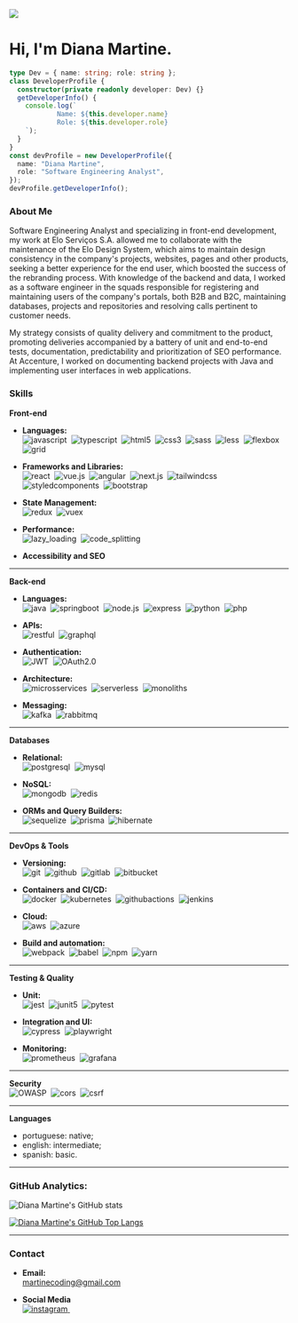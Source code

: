 <img src='https://images.weserv.nl/?url=github.com/martine-coding.png?v=4&h=100&w=100&fit=cover&mask=circle&maxage=7d' />

# Hi, I'm Diana Martine.

```typescript
type Dev = { name: string; role: string };
class DeveloperProfile {
  constructor(private readonly developer: Dev) {}
  getDeveloperInfo() {
    console.log(`
            Name: ${this.developer.name}
            Role: ${this.developer.role}
    `);
  }
}
const devProfile = new DeveloperProfile({
  name: "Diana Martine",
  role: "Software Engineering Analyst",
});
devProfile.getDeveloperInfo();
```

### About Me

Software Engineering Analyst and specializing in front-end development, my work at Elo Serviços S.A. allowed me to collaborate with the maintenance of the Elo Design System, which aims to maintain design consistency in the company's projects, websites, pages and other products, seeking a better experience for the end user, which boosted the success of the rebranding process. With knowledge of the backend and data, I worked as a software engineer in the squads responsible for registering and maintaining users of the company's portals, both B2B and B2C, maintaining databases, projects and repositories and resolving calls pertinent to customer needs.

My strategy consists of quality delivery and commitment to the product, promoting deliveries accompanied by a battery of unit and end-to-end tests, documentation, predictability and prioritization of SEO performance. At Accenture, I worked on documenting backend projects with Java and implementing user interfaces in web applications.

### Skills

**Front-end**

- **Languages:**  
  ![javascript](https://img.shields.io/badge/javascript-0d0126?style=for-the-badge&logo=javascript)&nbsp;
  ![typescript](https://img.shields.io/badge/typescript-0d0126?style=for-the-badge&logo=typescript)&nbsp;
  ![html5](https://img.shields.io/badge/html5-0d0126?style=for-the-badge&logo=html5)&nbsp;
  ![css3](https://img.shields.io/badge/css3-0d0126?style=for-the-badge&logo=css3)&nbsp;
  ![sass](https://img.shields.io/badge/sass-0d0126?style=for-the-badge&logo=sass)&nbsp;
  ![less](https://img.shields.io/badge/less-0d0126?style=for-the-badge&logo=less)&nbsp;
  ![flexbox](https://img.shields.io/badge/flexbox-0d0126?style=for-the-badge&logo=flexbox)&nbsp;
  ![grid](https://img.shields.io/badge/grid-0d0126?style=for-the-badge&logo=grid)&nbsp;

- **Frameworks and Libraries:**  
  ![react](https://img.shields.io/badge/react-0d0126?style=for-the-badge&logo=react)&nbsp;
  ![vue.js](https://img.shields.io/badge/vue.js-0d0126?style=for-the-badge&logo=vue.js)&nbsp;
  ![angular](https://img.shields.io/badge/angular-0d0126?style=for-the-badge&logo=angular)&nbsp;
  ![next.js](https://img.shields.io/badge/next.js-0d0126?style=for-the-badge&logo=next.js)&nbsp;
  ![tailwindcss](https://img.shields.io/badge/tailwindcss-0d0126?style=for-the-badge&logo=tailwindcss)&nbsp;
  ![styledcomponents](https://img.shields.io/badge/styledcomponents-0d0126?style=for-the-badge&logo=styledcomponents)&nbsp;
  ![bootstrap](https://img.shields.io/badge/bootstrap-0d0126?style=for-the-badge&logo=bootstrap)&nbsp;

- **State Management:**  
  ![redux](https://img.shields.io/badge/redux-0d0126?style=for-the-badge&logo=redux)&nbsp;
  ![vuex](https://img.shields.io/badge/vuex-0d0126?style=for-the-badge&logo=vuex)&nbsp;

- **Performance:**  
  ![lazy_loading](https://img.shields.io/badge/lazy_loading-0d0126?style=for-the-badge&logo=lazy_loading)&nbsp;
  ![code_splitting](https://img.shields.io/badge/code_splitting-0d0126?style=for-the-badge&logo=code_splitting)&nbsp;

- **Accessibility and SEO**

---

**Back-end**

- **Languages:**  
  ![java](https://img.shields.io/badge/java-0d0126?style=for-the-badge&logo=java)&nbsp;
  ![springboot](https://img.shields.io/badge/springboot-0d0126?style=for-the-badge&logo=springboot)&nbsp;
  ![node.js](https://img.shields.io/badge/node.js-0d0126?style=for-the-badge&logo=nodedotjs)&nbsp;
  ![express](https://img.shields.io/badge/express-0d0126?style=for-the-badge&logo=express)&nbsp;
  ![python](https://img.shields.io/badge/python-0d0126?style=for-the-badge&logo=python)&nbsp;
  ![php](https://img.shields.io/badge/php-0d0126?style=for-the-badge&logo=php)&nbsp;

- **APIs:**  
  ![restful](https://img.shields.io/badge/restful-0d0126?style=for-the-badge&logo=restful)&nbsp;
  ![graphql](https://img.shields.io/badge/graphql-0d0126?style=for-the-badge&logo=graphql)&nbsp;

- **Authentication:**  
  ![JWT](https://img.shields.io/badge/JWT-0d0126?style=for-the-badge&logo=jsonwebtokens)&nbsp;
  ![OAuth2.0](https://img.shields.io/badge/OAuth2.0-0d0126?style=for-the-badge&logo=OAuth2.0)&nbsp;

- **Architecture:**  
  ![microsservices](https://img.shields.io/badge/microsservices-0d0126?style=for-the-badge&logo=microsservices)&nbsp;
  ![serverless](https://img.shields.io/badge/serverless-0d0126?style=for-the-badge&logo=serverless)&nbsp;
  ![monoliths](https://img.shields.io/badge/monoliths-0d0126?style=for-the-badge&logo=monoliths)&nbsp;

- **Messaging:**  
  ![kafka](https://img.shields.io/badge/kafka-0d0126?style=for-the-badge&logo=kafka)&nbsp;
  ![rabbitmq](https://img.shields.io/badge/rabbitmq-0d0126?style=for-the-badge&logo=rabbitmq)&nbsp;

---

**Databases**

- **Relational:**  
  ![postgresql](https://img.shields.io/badge/postgresql-0d0126?style=for-the-badge&logo=postgresql)&nbsp;
  ![mysql](https://img.shields.io/badge/mysql-0d0126?style=for-the-badge&logo=mysql)&nbsp;

- **NoSQL:**  
  ![mongodb](https://img.shields.io/badge/mongodb-0d0126?style=for-the-badge&logo=mongodb)&nbsp;
  ![redis](https://img.shields.io/badge/redis-0d0126?style=for-the-badge&logo=redis)&nbsp;

- **ORMs and Query Builders:**  
  ![sequelize](https://img.shields.io/badge/sequelize-0d0126?style=for-the-badge&logo=sequelize)&nbsp;
  ![prisma](https://img.shields.io/badge/prisma-0d0126?style=for-the-badge&logo=prisma)&nbsp;
  ![hibernate](https://img.shields.io/badge/hibernate-0d0126?style=for-the-badge&logo=hibernate)&nbsp;

---

**DevOps & Tools**

- **Versioning:**  
  ![git](https://img.shields.io/badge/git-0d0126?style=for-the-badge&logo=git)&nbsp;
  ![github](https://img.shields.io/badge/github-0d0126?style=for-the-badge&logo=github)&nbsp;
  ![gitlab](https://img.shields.io/badge/gitlab-0d0126?style=for-the-badge&logo=gitlab)&nbsp;
  ![bitbucket](https://img.shields.io/badge/bitbucket-0d0126?style=for-the-badge&logo=bitbucket)&nbsp;

- **Containers and CI/CD:**  
  ![docker](https://img.shields.io/badge/docker-0d0126?style=for-the-badge&logo=docker)&nbsp;
  ![kubernetes](https://img.shields.io/badge/kubernetes-0d0126?style=for-the-badge&logo=kubernetes)&nbsp;
  ![githubactions](https://img.shields.io/badge/githubactions-0d0126?style=for-the-badge&logo=githubactions)&nbsp;
  ![jenkins](https://img.shields.io/badge/jenkins-0d0126?style=for-the-badge&logo=jenkins)&nbsp;

- **Cloud:**  
  ![aws](https://img.shields.io/badge/aws-0d0126?style=for-the-badge&logo=aws)&nbsp;
  ![azure](https://img.shields.io/badge/azure-0d0126?style=for-the-badge&logo=azure)&nbsp;

- **Build and automation:**  
  ![webpack](https://img.shields.io/badge/webpack-0d0126?style=for-the-badge&logo=webpack)&nbsp;
  ![babel](https://img.shields.io/badge/babel-0d0126?style=for-the-badge&logo=babel)&nbsp;
  ![npm](https://img.shields.io/badge/npm-0d0126?style=for-the-badge&logo=npm)&nbsp;
  ![yarn](https://img.shields.io/badge/yarn-0d0126?style=for-the-badge&logo=yarn)&nbsp;

---

**Testing & Quality**

- **Unit:**  
  ![jest](https://img.shields.io/badge/jest-0d0126?style=for-the-badge&logo=jest)&nbsp;
  ![junit5](https://img.shields.io/badge/junit5-0d0126?style=for-the-badge&logo=junit5)&nbsp;
  ![pytest](https://img.shields.io/badge/pytest-0d0126?style=for-the-badge&logo=pytest)&nbsp;

- **Integration and UI:**  
  ![cypress](https://img.shields.io/badge/cypress-0d0126?style=for-the-badge&logo=cypress)&nbsp;
  ![playwright](https://img.shields.io/badge/playwright-0d0126?style=for-the-badge&logo=playwright)&nbsp;

- **Monitoring:**  
  ![prometheus](https://img.shields.io/badge/prometheus-0d0126?style=for-the-badge&logo=prometheus)&nbsp;
  ![grafana](https://img.shields.io/badge/grafana-0d0126?style=for-the-badge&logo=grafana)&nbsp;

---

**Security**  
![OWASP](https://img.shields.io/badge/OWASP-0d0126?style=for-the-badge&logo=OWASP)&nbsp;
![cors](https://img.shields.io/badge/cors-0d0126?style=for-the-badge&logo=cors)&nbsp;
![csrf](https://img.shields.io/badge/csrf-0d0126?style=for-the-badge&logo=csrf)&nbsp;

---

**Languages**

- portuguese: native;
- english: intermediate;
- spanish: basic.

---

### GitHub Analytics:

![Diana Martine's GitHub stats](https://github-readme-stats.vercel.app/api?username=dianamartine&title_color=FF66C4&text_color=f2f2f2&icon_color=BB3186&bg_color=0D0126&hide_border=true&show_icons=true&rank_icon=github&include_all_commits=true&text_bold=true)

[![Diana Martine's GitHub Top Langs](https://github-readme-stats.vercel.app/api/top-langs/?username=dianamartine&layout=donut&title_color=FF66C4&text_color=f2f2f2&bg_color=0D0126&hide_border=true)](https://github.com/anuraghazra/github-readme-stats)

---

### Contact

- **Email:**  
  [martinecoding@gmail.com](mailto:martinecoding@gmail.com)

- **Social Media**  
  <a href="https://instagram.com/martine.coding.oficial" target="_blank">
  ![instagram](https://img.shields.io/badge/martine.coding.oficial-0d0126?style=for-the-badge&logo=instagram)&nbsp;
  </a>
